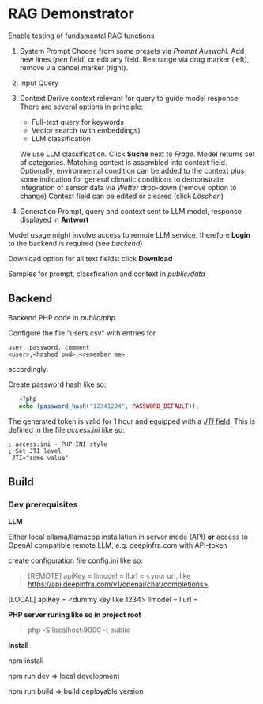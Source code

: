 # RAG Demonstrator

Enable testing of fundamental RAG functions

   1. System Prompt 
      Choose from some presets via *Prompt Auswahl*. Add new lines (*pen* field) or edit any field. Rearrange via drag marker (left), remove via cancel marker (right).

   2. Input Query 

   3. Context 
      Derive context relevant for query to guide model response 
      There are several options in principle: 
         *  Full-text query for keywords 
         *  Vector search (with embeddings) 
         *  LLM classification 

      We use LLM classification. Click **Suche** next to *Frage*. Model returns set of categories.
      Matching context is assembled into context field. 
      Optionally, environmental condition can be added to the context plus some
      indication for general climatic conditions to demonstrate integration of sensor
      data via *Wetter* drop-down (remove option to change) 
      Context field can be edited or cleared (click *Löschen*)

   4. Generation 
      Prompt, query and context sent to LLM model, response displayed in **Antwort**


Model usage might involve access to remote LLM service, therefore **Login** to the backend is required (see *backend*)

Download option for all text fields: click **Download**


Samples for prompt, classfication and context in *public/data* 


## Backend 

Backend PHP code in *public/php*

Configure the file "users.csv" with entries for 

```csv
user, password, comment 
<user>,<hashed pwd>,<remember me>
```

accordingly.

Create password hash like so: 

```php
   <?php
   echo (password_hash("12341234", PASSWORD_DEFAULT));
```

The generated token is valid for 1 hour and equipped with a [*JTI* field](https://en.wikipedia.org/wiki/JSON_Web_Token). This is defined in the file *access.ini* like so: 

```
; access.ini - PHP INI style 
; Set JTI level 
 JTI="some value" 
```




## Build

### Dev prerequisites

**LLM**

Either local ollama/llamacpp installation in server mode (API) 
**or**
access to OpenAI compatible remote LLM, e.g. deepinfra.com with API-token

create configuration file config.ini like so:

> [REMOTE]
   apiKey = <your key>
   llmodel = <your model>
   llurl = <your url, like https://api.deepinfra.com/v1/openai/chat/completions>

   [LOCAL]
   apiKey = <dummy key like 1234>
   llmodel = <your model>
   llurl = <your local ollama url>


**PHP server runing like so in project root**

> php -S localhost:9000 -t public 

**Install**

npm install 

npm run dev => local development 

npm run build => build deployable version

